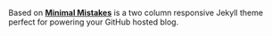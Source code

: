 
Based on **[Minimal Mistakes](http://mmistakes.github.io/minimal-mistakes)** is a two column responsive Jekyll theme perfect for powering your GitHub hosted blog.